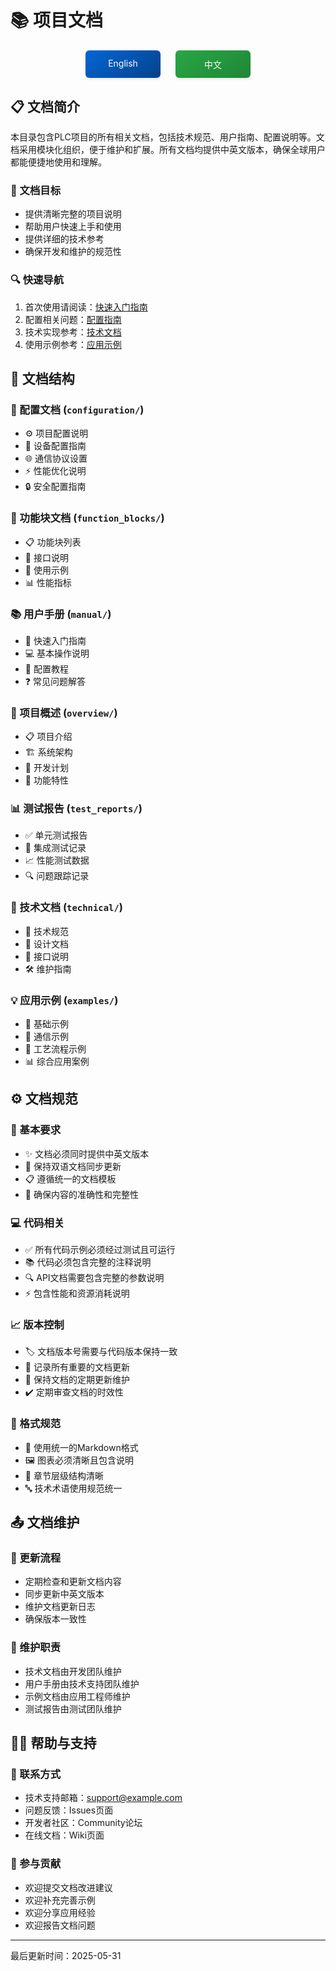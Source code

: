 # 📚 项目文档

<div align="center">
<div style="margin: 20px 0; display: flex; justify-content: center; gap: 24px;">
<a href="./README_EN.md" style="display: inline-block; width: 120px; padding: 12px 0; text-align: center; background: linear-gradient(145deg, #0366d6, #044289); color: white; text-decoration: none; border-radius: 6px; box-shadow: 0 2px 4px rgba(0,0,0,0.1); transition: all 0.3s ease;">
English
</a>
<a href="./README_CN.md" style="display: inline-block; width: 120px; padding: 12px 0; text-align: center; background: linear-gradient(145deg, #28a745, #208637); color: white; text-decoration: none; border-radius: 6px; box-shadow: 0 2px 4px rgba(0,0,0,0.1); transition: all 0.3s ease;">
中文
</a>
</div>
</div>

## 📋 文档简介

本目录包含PLC项目的所有相关文档，包括技术规范、用户指南、配置说明等。文档采用模块化组织，便于维护和扩展。所有文档均提供中英文版本，确保全球用户都能便捷地使用和理解。

### 🎯 文档目标
- 提供清晰完整的项目说明
- 帮助用户快速上手和使用
- 提供详细的技术参考
- 确保开发和维护的规范性

### 🔍 快速导航
1. 首次使用请阅读：[快速入门指南](./manual/quickstart_CN.md)
2. 配置相关问题：[配置指南](./configuration/README_CN.md)
3. 技术实现参考：[技术文档](./technical/README_CN.md)
4. 使用示例参考：[应用示例](./examples/README_CN.md)

## 📑 文档结构

### 📘 配置文档 (`configuration/`)
- ⚙️ 项目配置说明
- 🔌 设备配置指南
- 🌐 通信协议设置
- ⚡ 性能优化说明
- 🔒 安全配置指南

### 📖 功能块文档 (`function_blocks/`)
- 📋 功能块列表
- 🔧 接口说明
- 🎯 使用示例
- 📊 性能指标

### 📚 用户手册 (`manual/`)
- 🚀 快速入门指南
- 💻 基本操作说明
- 🔧 配置教程
- ❓ 常见问题解答

### 🎨 项目概述 (`overview/`)
- 📋 项目介绍
- 🏗️ 系统架构
- 📅 开发计划
- 🎯 功能特性

### 📊 测试报告 (`test_reports/`)
- ✅ 单元测试报告
- 🔄 集成测试记录
- 📈 性能测试数据
- 🔍 问题跟踪记录

### 📘 技术文档 (`technical/`)
- 🔧 技术规范
- 📐 设计文档
- 🔌 接口说明
- 🛠️ 维护指南

### 💡 应用示例 (`examples/`)
- 🌟 基础示例
- 🔄 通信示例
- 🎯 工艺流程示例
- 📊 综合应用案例

## ⚙️ 文档规范

### 📝 基本要求
- ✨ 文档必须同时提供中英文版本
- 🔄 保持双语文档同步更新
- 📋 遵循统一的文档模板
- 🎯 确保内容的准确性和完整性

### 💻 代码相关
- ✅ 所有代码示例必须经过测试且可运行
- 📚 代码必须包含完整的注释说明
- 🔍 API文档需要包含完整的参数说明
- ⚡ 包含性能和资源消耗说明

### 📈 版本控制
- 🏷️ 文档版本号需要与代码版本保持一致
- 📝 记录所有重要的文档更新
- 🔄 保持文档的定期更新维护
- ✔️ 定期审查文档的时效性

### 🎨 格式规范
- 📐 使用统一的Markdown格式
- 🖼️ 图表必须清晰且包含说明
- 📑 章节层级结构清晰
- 🔤 技术术语使用规范统一

## 📤 文档维护

### 🔄 更新流程
- 定期检查和更新文档内容
- 同步更新中英文版本
- 维护文档更新日志
- 确保版本一致性

### 👥 维护职责
- 技术文档由开发团队维护
- 用户手册由技术支持团队维护
- 示例文档由应用工程师维护
- 测试报告由测试团队维护

## 💁‍♂️ 帮助与支持

### 📮 联系方式
- 技术支持邮箱：support@example.com
- 问题反馈：Issues页面
- 开发者社区：Community论坛
- 在线文档：Wiki页面

### 🤝 参与贡献
- 欢迎提交文档改进建议
- 欢迎补充完善示例
- 欢迎分享应用经验
- 欢迎报告文档问题

---
最后更新时间：2025-05-31

